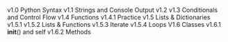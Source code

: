 v1.0 Python Syntax
v1.1 Strings and Console Output
v1.2 
v1.3 Conditionals and Control Flow
v1.4 Functions
v1.4.1 Practice
v1.5 Lists & Dictionaries
v1.5.1 
v1.5.2 Lists & Functions
v1.5.3 Iterate
v1.5.4 Loops
V1.6 Classes
v1.6.1 __init__() and self
v1.6.2 Methods
